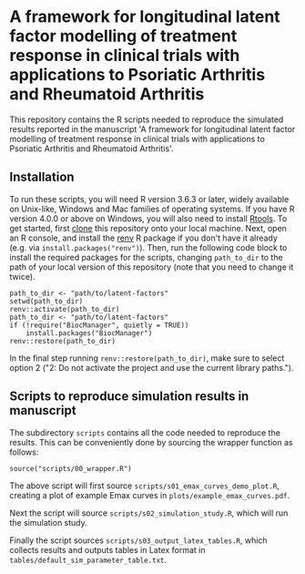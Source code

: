 # A framework for longitudinal latent factor modelling of treatment response in clinical trials with applications to Psoriatic Arthritis and Rheumatoid Arthritis

This repository contains the R scripts needed to reproduce the simulated results reported 
in the manuscript 'A framework for longitudinal latent factor modelling of treatment response in clinical trials with applications to Psoriatic Arthritis and Rheumatoid Arthritis'. 

## Installation

To run these scripts, you will need R version 3.6.3 or later, widely available on 
Unix-like, Windows and Mac families of operating systems. If you have R version 4.0.0
or above on Windows, you will also need to install 
[Rtools](https://cran.r-project.org/bin/windows/Rtools/). To get started,
first [clone](https://git-scm.com/book/en/v2/Git-Basics-Getting-a-Git-Repository)
this repository onto your local machine. Next, open an R console, and install the 
[renv](https://rstudio.github.io/renv/index.html) R package if you don't have it 
already (e.g. via `install.packages("renv")`). Then, run the following code block to install the required packages for the scripts, changing `path_to_dir` to the path of your local version of this repository (note that you need to change it twice). 

```
path_to_dir <- "path/to/latent-factors"
setwd(path_to_dir)
renv::activate(path_to_dir)
path_to_dir <- "path/to/latent-factors"
if (!require("BiocManager", quietly = TRUE))
    install.packages("BiocManager")
renv::restore(path_to_dir)
```

In the final step running `renv::restore(path_to_dir)`, make sure to select option 2 ("2: Do not activate the project and use the current library paths.").


## Scripts to reproduce simulation results in manuscript

The subdirectory `scripts` contains all the code needed to reproduce the results. 
This can be conveniently done by sourcing the wrapper function as follows:

```
source("scripts/00_wrapper.R")
```

The above script will first source `scripts/s01_emax_curves_demo_plot.R`, creating a plot of example Emax curves in `plots/example_emax_curves.pdf`.

Next the script will source  `scripts/s02_simulation_study.R`, which will run the simulation study.

Finally the script sources  `scripts/s03_output_latex_tables.R`, which collects results and outputs tables in Latex format in `tables/default_sim_parameter_table.txt`.

